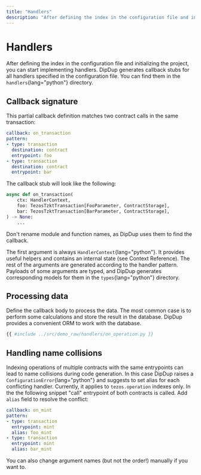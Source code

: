 ```yaml
---
title: "Handlers"
description: "After defining the index in the configuration file and initializing the project, you can start implementing handlers. DipDup generates callback stubs for all handlers specified in the configuration file. You can find them in the handlers directory."
---
```


# Handlers

After defining the index in the configuration file and initializing the project, you can start implementing handlers. DipDup generates callback stubs for all handlers specified in the configuration file. You can find them in the `handlers`{lang="python"} directory.

## Callback signature

This partial callback definition matches two contract calls in the same transaction:

```yaml
callback: on_transaction
pattern:
- type: transaction
  destination: contract
  entrypoint: foo
- type: transaction
  destination: contract
  entrypoint: bar
```

The callback stub will look like the following:

```python
async def on_transaction(
    ctx: HandlerContext,
    foo: TezosTzktTransaction[FooParameter, ContractStorage],
    bar: TezosTzktTransaction[BarParameter, ContractStorage],
) -> None:
    ...
```

Don't rename module and function names, as DipDup uses them to find the callback.

The first argument is always `HandlerContext`{lang="python"}. It provides useful helpers and contains an internal state (see Context Reference). The rest of the arguments are generated according to the handler pattern. Payloads of some arguments are typed, and DipDup generates corresponding models for them in the `types`{lang="python"} directory.

## Processing data

Define the callback body to process the data. The most common case is to perform some calculations and store the result in the database. DipDup provides a convenient ORM to work with the database.

```python [demo_raw/handlers/on_operation.py]
{{ #include ../src/demo_raw/handlers/on_operation.py }}
```

## Handling name collisions

Indexing operations of multiple contracts with the same entrypoints can lead to name collisions during code generation. In this case DipDup raises a `ConfigurationError`{lang="python"} and suggests to set alias for each conflicting handler. Currently, it applies to `tezos.operation` indexes only. In the the following snippet "call" entrypoint of both contracts is called. Add `alias` field to resolve the conflict:

```yaml
callback: on_mint
pattern:
- type: transaction
  entrypoint: mint
  alias: foo_mint
- type: transaction
  entrypoint: mint
  alias: bar_mint
```

You can also change argument names (but not the order!) manually if you want to.
